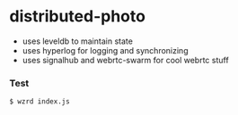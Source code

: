 # distributed-photo

- uses leveldb to maintain state
- uses hyperlog for logging and synchronizing
- uses signalhub and webrtc-swarm for cool webrtc stuff

### Test

```sh
$ wzrd index.js
```
